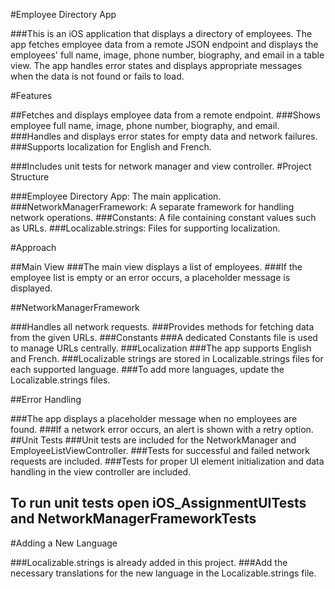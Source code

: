 #Employee Directory App

###This is an iOS application that displays a directory of employees. The app fetches employee data from a remote JSON endpoint and displays the employees' full name, image, phone number, biography, and email in a table view. The app handles error states and displays appropriate messages when the data is not found or fails to load.

#Features

##Fetches and displays employee data from a remote endpoint.
###Shows employee full name, image, phone number, biography, and email.
###Handles and displays error states for empty data and network failures.
###Supports localization for English and French.

###Includes unit tests for network manager and view controller.
#Project Structure

###Employee Directory App: The main application.
###NetworkManagerFramework: A separate framework for handling network operations.
###Constants: A file containing constant values such as URLs.
###Localizable.strings: Files for supporting localization.

#Approach

##Main View
###The main view displays a list of employees.
###If the employee list is empty or an error occurs, a placeholder message is displayed.

##NetworkManagerFramework

###Handles all network requests.
###Provides methods for fetching data from the given URLs.
###Constants
###A dedicated Constants file is used to manage URLs centrally.
###Localization
###The app supports English and French.
###Localizable strings are stored in Localizable.strings files for each supported language.
###To add more languages, update the Localizable.strings files.


##Error Handling

###The app displays a placeholder message when no employees are found.
###If a network error occurs, an alert is shown with a retry option.
##Unit Tests
###Unit tests are included for the NetworkManager and EmployeeListViewController.
###Tests for successful and failed network requests are included.
###Tests for proper UI element initialization and data handling in the view controller are included.
## To run unit tests open iOS_AssignmentUITests and NetworkManagerFrameworkTests


#Adding a New Language

###Localizable.strings is already added in this project.
###Add the necessary translations for the new language in the Localizable.strings file.
